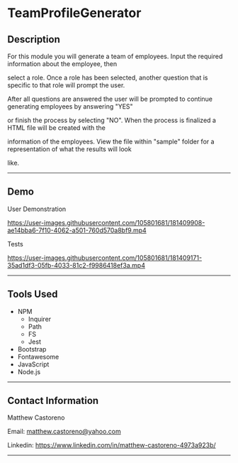 # TeamProfileGenerator

## Description 

For this module you will generate a team of employees. Input the required information about the employee, then 

select a role. Once a role has been selected, another question that is specific to that role will prompt the user. 

After all questions are answered the user will be prompted to continue generating employees by answering "YES" 

or finish the process by selecting "NO". When the process is finalized a HTML file will be created with the 

information of the employees. View the file within "sample" folder for a representation of what the results will look 

like.

---

## Demo

User Demonstration

https://user-images.githubusercontent.com/105801681/181409908-ae14bba6-7f10-4062-a501-760d570a8bf9.mp4

Tests

https://user-images.githubusercontent.com/105801681/181409171-35ad1df3-05fb-4033-81c2-f9986418ef3a.mp4

---

## Tools Used 

* NPM
    * Inquirer
    * Path
    * FS
    * Jest
* Bootstrap
* Fontawesome
* JavaScript
* Node.js

---

## Contact Information

Matthew Castoreno 

Email: <matthew.castoreno@yahoo.com>

Linkedin: <https://www.linkedin.com/in/matthew-castoreno-4973a923b/>

---